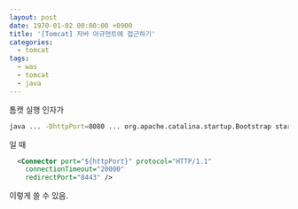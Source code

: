 ```yaml
---
layout: post
date: 1970-01-02 00:00:00 +0900
title: '[Tomcat] 자바 아규먼트에 접근하기'
categories:
  - tomcat
tags:
  - was
  - tomcat
  - java
---
```


톰캣 실행 인자가

```bash
java ... -DhttpPort=8080 ... org.apache.catalina.startup.Bootstrap start
```

일 때

```xml
  <Connector port="${httpPort}" protocol="HTTP/1.1"
    connectionTimeout="20000"
    redirectPort="8443" />
```

이렇게 쓸 수 있음.
